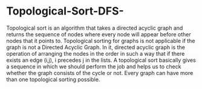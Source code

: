 # Topological-Sort-DFS-
Topological sort is an algorithm that takes a directed acyclic graph and returns the sequence
of nodes where every node will appear before other nodes that it points to. Topological
sorting for graphs is not applicable if the graph is not a Directed Acyclic Graph. In it, directed
acyclic graph is the operation of arranging the nodes in the order in such a way that if there
exists an edge (i,j), i precedes j in the lists. A topological sort basically gives a sequence in
which we should perform the job and helps us to check whether the graph consists of the
cycle or not. Every graph can have more than one topological sorting possible.
